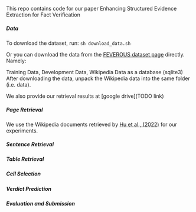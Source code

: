 This repo contains code for our paper Enhancing Structured Evidence Extraction for Fact Verification

##### Data

To download the dataset, run:
```sh download_data.sh```

Or you can download the data from the [FEVEROUS dataset page](https://fever.ai/dataset/feverous.html) directly. Namely:

Training Data, Development Data, Wikipedia Data as a database (sqlite3)
After downloading the data, unpack the Wikipedia data into the same folder (i.e. data).

We also provide our retrieval results at [google drive](TODO link)

##### Page Retrieval

We use the Wikipedia documents retrieved by [Hu et al., (2022)](https://aclanthology.org/2022.naacl-main.384/) for our experiments.

##### Sentence Retrieval

##### Table Retrieval

##### Cell Selection

##### Verdict Prediction

##### Evaluation and Submission
